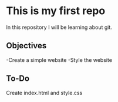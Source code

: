 # This is my first repo

In this repository I will be learning about git.

## Objectives

-Create a simple website
-Style the website


## To-Do

Create index.html and style.css
